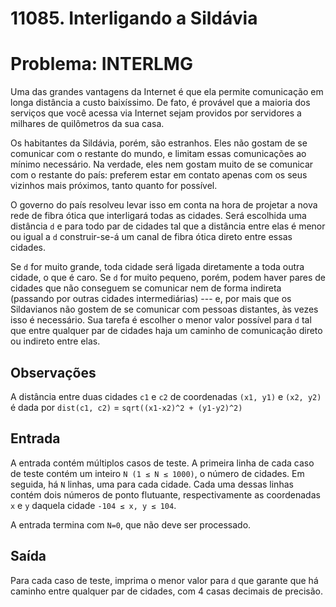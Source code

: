 # 11085. Interligando a Sildávia
# Problema: INTERLMG

Uma das grandes vantagens da Internet é que ela permite comunicação em longa distância a custo baixíssimo. De fato, é provável que a maioria dos serviços que você acessa via Internet sejam providos por servidores a milhares de quilômetros da sua casa.

Os habitantes da Sildávia, porém, são estranhos. Eles não gostam de se comunicar com o restante do mundo, e limitam essas comunicações ao mínimo necessário. Na verdade, eles nem gostam muito de se comunicar com o restante do país: preferem estar em contato apenas com os seus vizinhos mais próximos, tanto quanto for possível.

O governo do país resolveu levar isso em conta na hora de projetar a nova rede de fibra ótica que interligará todas as cidades. Será escolhida uma distância `d` e para todo par de cidades tal que a distância entre elas é menor ou igual a `d` construir-se-á um canal de fibra ótica direto entre essas cidades.

Se `d` for muito grande, toda cidade será ligada diretamente a toda outra cidade, o que é caro. Se `d` for muito pequeno, porém, podem haver pares de cidades que não conseguem se comunicar nem de forma indireta (passando por outras cidades intermediárias) --- e, por mais que os Sildavianos não gostem de se comunicar com pessoas distantes, às vezes isso é necessário. Sua tarefa é escolher o menor valor possível para `d` tal que entre qualquer par de cidades haja um caminho de comunicação direto ou indireto entre elas.

## Observações
A distância entre duas cidades `c1` e `c2` de coordenadas `(x1, y1)` e `(x2, y2)` é dada por `dist(c1, c2)` = `sqrt((x1-x2)^2 + (y1-y2)^2)`

## Entrada

A entrada contém múltiplos casos de teste. A primeira linha de cada caso de teste contém um inteiro `N (1 ≤ N ≤ 1000)`, o número de cidades. Em seguida, há `N` linhas, uma para cada cidade. Cada uma dessas linhas contém dois números de ponto flutuante, respectivamente as coordenadas `x` e `y` daquela cidade `-104 ≤ x, y ≤ 104`.

A entrada termina com `N=0`, que não deve ser processado.

## Saída
Para cada caso de teste, imprima o menor valor para `d` que garante que há caminho entre qualquer par de cidades, com 4 casas decimais de precisão.
